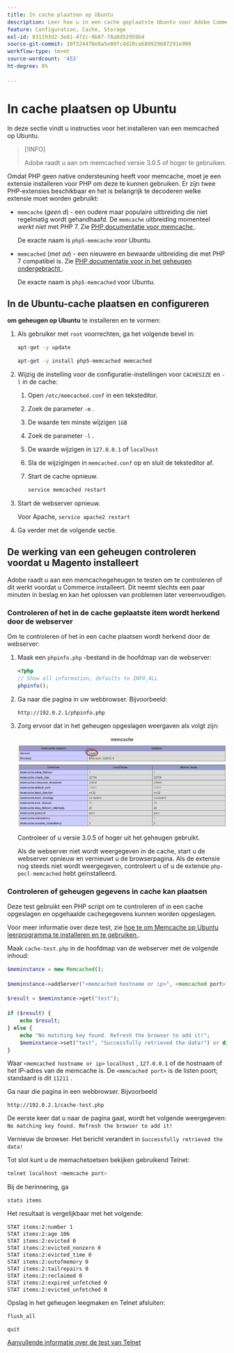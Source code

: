 ```yaml
---
title: In cache plaatsen op Ubuntu
description: Leer hoe u in een cache geplaatste Ubuntu voor Adobe Commerce-caching installeert en configureert. Ontdek installatie-instructies en optimalisatietips.
feature: Configuration, Cache, Storage
exl-id: 831193d2-3e81-472c-9b87-78a8d52959b4
source-git-commit: 10f324478e9a5e80fc4d28ce680929687291e990
workflow-type: tm+mt
source-wordcount: '453'
ht-degree: 0%

---
```


# In cache plaatsen op Ubuntu

In deze sectie vindt u instructies voor het installeren van een memcached op Ubuntu.

>[!INFO]
>
>Adobe raadt u aan om memcached versie 3.0.5 of hoger te gebruiken.

Omdat PHP geen native ondersteuning heeft voor memcache, moet je een extensie installeren voor PHP om deze te kunnen gebruiken. Er zijn twee PHP-extensies beschikbaar en het is belangrijk te decoderen welke extensie moet worden gebruikt:

- `memcache` (_geen d_) - een oudere maar populaire uitbreiding die niet regelmatig wordt gehandhaafd.
De `memcache` uitbreiding momenteel _werkt niet_ met PHP 7. Zie [ PHP documentatie voor memcache ](https://www.php.net/manual/en/book.memcache.php).

  De exacte naam is `php5-memcache` voor Ubuntu.

- `memcached` (_met a`d`_) - een nieuwere en bewaarde uitbreiding die met PHP 7 compatibel is. Zie [ PHP documentatie voor in het geheugen ondergebracht ](https://www.php.net/manual/en/book.memcached.php).

  De exacte naam is `php5-memcached` voor Ubuntu.

## In de Ubuntu-cache plaatsen en configureren

**om geheugen op Ubuntu** te installeren en te vormen:

1. Als gebruiker met `root` voorrechten, ga het volgende bevel in:

   ```bash
   apt-get -y update
   ```

   ```bash
   apt-get -y install php5-memcached memcached
   ```

1. Wijzig de instelling voor de configuratie-instellingen voor `CACHESIZE` en `-l` in de cache:

   1. Open `/etc/memcached.conf` in een teksteditor.
   1. Zoek de parameter `-m` .
   1. De waarde ten minste wijzigen `1GB`
   1. Zoek de parameter `-l` .
   1. De waarde wijzigen in `127.0.0.1` of `localhost`
   1. Sla de wijzigingen in `memcached.conf` op en sluit de teksteditor af.
   1. Start de cache opnieuw.

      ```bash
      service memcached restart
      ```

1. Start de webserver opnieuw.

   Voor Apache, `service apache2 restart`

1. Ga verder met de volgende sectie.

## De werking van een geheugen controleren voordat u Magento installeert

Adobe raadt u aan een memcachegeheugen te testen om te controleren of dit werkt voordat u Commerce installeert. Dit neemt slechts een paar minuten in beslag en kan het oplossen van problemen later vereenvoudigen.

### Controleren of het in de cache geplaatste item wordt herkend door de webserver

Om te controleren of het in een cache plaatsen wordt herkend door de webserver:

1. Maak een `phpinfo.php` -bestand in de hoofdmap van de webserver:

   ```php
   <?php
   // Show all information, defaults to INFO_ALL
   phpinfo();
   ```

1. Ga naar die pagina in uw webbrowser. Bijvoorbeeld:

   ```http
   http://192.0.2.1/phpinfo.php
   ```

1. Zorg ervoor dat in het geheugen opgeslagen weergaven als volgt zijn:

   ![ bevestigt in het geheugen ondergebracht wordt erkend door de Webserver ](../../assets/configuration/memcache.png)

   Controleer of u versie 3.0.5 of hoger uit het geheugen gebruikt.

   Als de webserver niet wordt weergegeven in de cache, start u de webserver opnieuw en vernieuwt u de browserpagina. Als de extensie nog steeds niet wordt weergegeven, controleert u of u de extensie `php-pecl-memcached` hebt geïnstalleerd.

### Controleren of geheugen gegevens in cache kan plaatsen

Deze test gebruikt een PHP script om te controleren of in een cache opgeslagen en opgehaalde cachegegevens kunnen worden opgeslagen.

Voor meer informatie over deze test, zie [ hoe te om Memcache op Ubuntu leerprogramma te installeren en te gebruiken ](https://www.digitalocean.com/community/tutorials/how-to-install-and-use-memcache-on-ubuntu-14-04).

Maak `cache-test.php` in de hoofdmap van de webserver met de volgende inhoud:

```php
$meminstance = new Memcached();

$meminstance->addServer("<memcached hostname or ip>", <memcached port>);

$result = $meminstance->get("test");

if ($result) {
    echo $result;
} else {
    echo "No matching key found. Refresh the browser to add it!";
    $meminstance->set("test", "Successfully retrieved the data!") or die("Could not save anything to memcached...");
}
```

Waar `<memcached hostname or ip>` `localhost` , `127.0.0.1` of de hostnaam of het IP-adres van de memcache is. De `<memcached port>` is de listen poort; standaard is dit `11211` .

Ga naar die pagina in een webbrowser. Bijvoorbeeld

```http
http://192.0.2.1/cache-test.php
```

De eerste keer dat u naar de pagina gaat, wordt het volgende weergegeven: `No matching key found. Refresh the browser to add it!`

Vernieuw de browser. Het bericht verandert in `Successfully retrieved the data!`

Tot slot kunt u de memachetoetsen bekijken gebruikend Telnet:

```bash
telnet localhost <memcache port>
```

Bij de herinnering, ga

```shell
stats items
```

Het resultaat is vergelijkbaar met het volgende:

```
STAT items:2:number 1
STAT items:2:age 106
STAT items:2:evicted 0
STAT items:2:evicted_nonzero 0
STAT items:2:evicted_time 0
STAT items:2:outofmemory 0
STAT items:2:tailrepairs 0
STAT items:2:reclaimed 0
STAT items:2:expired_unfetched 0
STAT items:2:evicted_unfetched 0
```

Opslag in het geheugen leegmaken en Telnet afsluiten:

```shell
flush_all
```

```shell
quit
```

[ Aanvullende informatie over de test van Telnet ](https://darkcoding.net/software/memcached-list-all-keys/)
